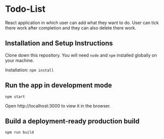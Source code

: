# Todo-List
React application in which user can add what they want to do. User can tick there work after completion and they can also delete there work.

## Installation and Setup Instructions
Clone down this repository. You will need `node` and `npm` installed globally on your machine.

Installation:
`npm install`
<br>

## Run the app in development mode
`npm start`

Open http://localhost:3000 to view it in the browser.
<br>

## Build a deployment-ready production build
`npm run build`

